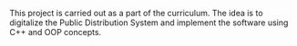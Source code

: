This project is carried out as a part of the curriculum.
The idea is to digitalize the Public Distribution System and implement the software using C++ and OOP concepts.

